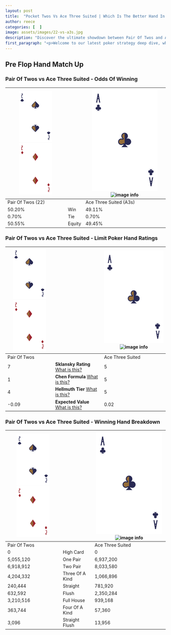 ```yaml
---
layout: post
title:  "Pocket Twos Vs Ace Three Suited | Which Is The Better Hand In Poker? A Complete Guide"
author: reece
categories: [  ]
image: assets/images/22-vs-a3s.jpg
description: "Discover the ultimate showdown between Pair Of Twos and Ace Three Suited in poker! Uncover the odds, strategies, and scenarios where one hand triumphs over the other. Get ready to up your poker game with this thrilling analysis."
first_paragraph: "<p>Welcome to our latest poker strategy deep dive, where we're pitting two distinct hands against each other in a high-stakes showdown: Pair Of Twos vs Ace Three Suited.</p><p>In the dynamic world of poker, every decision counts, and knowing which hand holds the upper hand is key to your success at the table.</p><p>In this article, we'll dissect these two hands, explore the scenarios where one dominates the other, and equip you with the knowledge to make strategic choices that can tip the odds in your favor.</p><p>Get ready to unravel the intriguing dynamics of these poker hands and elevate your game to new heights.</p>"
---
```




[comment]: # (sp0)

## Pre Flop Hand Match Up

<div class="table hand-ratings" markdown="1"> 



### Pair Of Twos vs Ace Three Suited - Odds Of Winning


    
| ![image info](assets/images/hand1/2.png) ![image info](assets/images/hand1/2o.png) |  | ![image info](assets/images/hand2/A.png) ![image info](assets/images/hand2/3s.png) |
| -------- | -------- | -------- |
| Pair Of Twos (22) |  | Ace Three Suited (A3s) |
| 50.20% | Win | 49.11% |
| 0.70% | Tie | 0.70% |
| 50.55% | Equity | 49.45% |




[comment]: # (sp1)



### Pair Of Twos vs Ace Three Suited - Limit Poker Hand Ratings


    
| ![image info](assets/images/hand1/2.png) ![image info](assets/images/hand1/2o.png) |  | ![image info](assets/images/hand2/A.png) ![image info](assets/images/hand2/3s.png) |
| -------- | -------- | -------- |
| Pair Of Twos |  | Ace Three Suited |
| 7 | **Sklansky Rating** [What is this?](/sklansky-rating-explained) | 5 |
| 1 | **Chen Formula** [What is this?](/chen-formula-explained) | 5 |
| 4 | **Hellmuth Tier** [What is this?](/Hellmuth-tier-explained) | 5 |
| -0.09 | **Expected Value** [What is this?](/expected-value-explained) | 0.02 |




[comment]: # (sp2)



### Pair Of Twos vs Ace Three Suited - Winning Hand Breakdown


    
| ![image info](assets/images/hand1/2.png) ![image info](assets/images/hand1/2o.png) |  | ![image info](assets/images/hand2/A.png) ![image info](assets/images/hand2/3s.png) |
| -------- | -------- | -------- |
| Pair Of Twos |  | Ace Three Suited |
| 0 | High Card | 0 |
| 5,055,120 | One Pair | 6,937,200 |
| 6,918,912 | Two Pair | 8,033,580 |
| 4,204,332 | Three Of A Kind | 1,066,896 |
| 240,444 | Straight | 781,920 |
| 632,592 | Flush | 2,350,284 |
| 3,210,516 | Full House | 939,168 |
| 363,744 | Four Of A Kind | 57,360 |
| 3,096 | Straight Flush | 13,956 |




[comment]: # (sp3)



</div>

[comment]: # (sp4)



[comment]: # (sp5)

